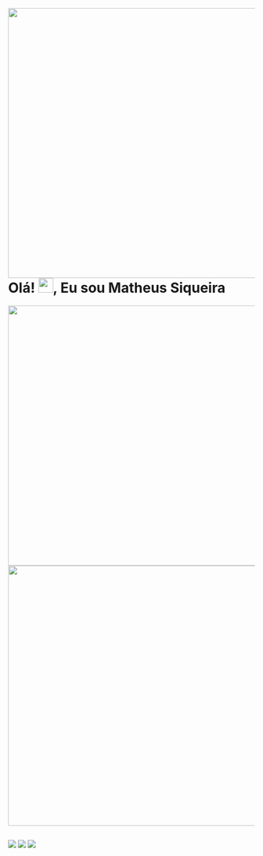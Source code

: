 <img align="right" height="550em" src="https://raw.githubusercontent.com/gist/MatheusPSiqueira/979d2c05789bb9d12c121d7dbd593c72/raw/9e6f9812819567a4ee583bbb2e1ab3606f40d257/cardlegal.svg">

<h1 align="left">Olá! <img src="https://raw.githubusercontent.com/kaueMarques/kaueMarques/master/hi.gif" height="30px">, Eu sou Matheus Siqueira</h1>
<div align="left">
  <a href="https://github.com/MatheusPSiqueira">
  <img width="530em" src="https://github-readme-stats.vercel.app/api?username=MatheusPSiqueira&show_icons=true&theme=dark&include_all_commits=true&count_private=true"/>
  <img width="530em" src="https://github-readme-stats.vercel.app/api/top-langs/?username=MatheusPSiqueira&layout=compact&langs_count=7&theme=dark"/>
</div>

##

<div> 
  <a href = "mailto:matheuspontessiqueira@gmail.com"><img src="https://img.shields.io/badge/-Gmail-%23333?style=for-the-badge&logo=gmail&logoColor=white" target="_blank"></a>
  <a href="https://www.linkedin.com/in/matheus-siqueira-755a4020a/" target="_blank"><img src="https://img.shields.io/badge/-LinkedIn-%230077B5?style=for-the-badge&logo=linkedin&logoColor=white" target="_blank"></a> 
  <a href="https://www.instagram.com/siqueiramt_/" target="_blank"><img src="https://img.shields.io/badge/-Instagram-%23E4405F?style=for-the-badge&logo=instagram&logoColor=white" target="_blank"></a>
</div>
